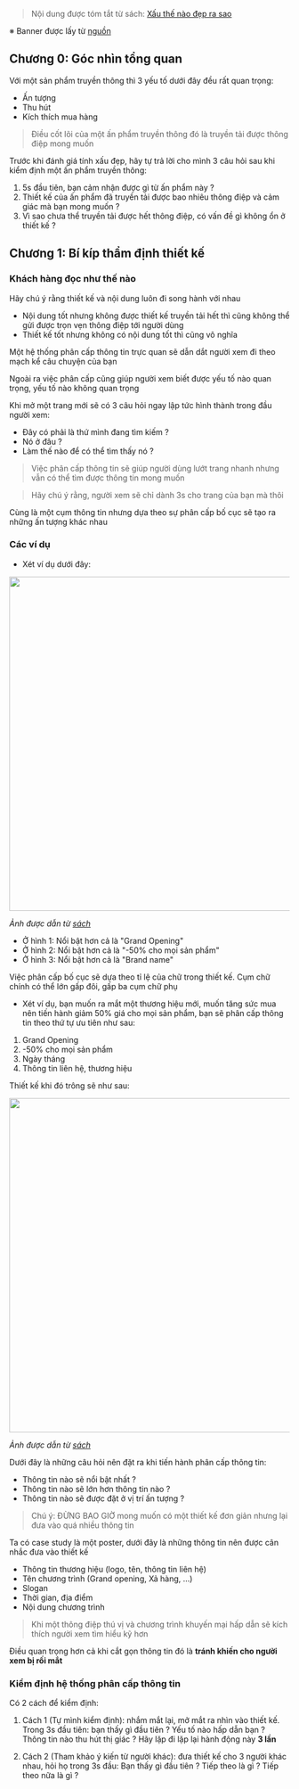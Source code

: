 > Nội dung được tóm tắt từ sách: [Xấu thế nào đẹp ra sao](https://tiki.vn/xau-the-nao-dep-ra-sao-bi-kip-tham-dinh-thiet-ke-trong-marketing-tai-ban-lan-thu-tu-p8274320.html)

※ Banner được lấy từ [nguồn](https://www.brandsvietnam.com/10489-Xau-the-nao-Dep-ra-sao-Loi-giai-nao-cho-nhung-tran-tro-cua-Marketer)

## Chương 0: Góc nhìn tổng quan

Với một sản phẩm truyền thông thì 3 yếu tố dưới đây đều rất quan trọng:
- Ấn tượng
- Thu hút
- Kích thích mua hàng

> Điều cốt lõi của một ấn phẩm truyền thông đó là truyền tải được thông điệp mong muốn

Trước khi đánh giá tính xấu đẹp, hãy tự trả lời cho mình 3 câu hỏi sau khi kiểm định một ấn phẩm truyền thông:

1. 5s đầu tiên, bạn cảm nhận được gì từ ấn phẩm này ?
2. Thiết kế của ấn phẩm đã truyền tải được bao nhiêu thông điệp và cảm giác mà bạn mong muốn ?
3. Vì sao chưa thể truyền tải được hết thông điệp, có vấn đề gì không ổn ở thiết kế ?

## Chương 1: Bí kíp thẩm định thiết kế

### Khách hàng đọc như thế nào
	
Hãy chú ý rằng thiết kế và nội dung luôn đi song hành với nhau
 * Nội dung tốt nhưng không được thiết kế truyền tải hết thì cũng không thể gửi được trọn vẹn thông điệp tới người dùng
 * Thiết kế tốt nhưng không có nội dung tốt thì cũng vô nghĩa

Một hệ thống phân cấp thông tin trực quan sẽ dẫn dắt người xem đi theo mạch kể câu chuyện của bạn

Ngoài ra việc phân cấp cũng giúp người xem biết được yếu tố nào quan trọng, yếu tố nào không quan trọng

Khi mở một trang mới sẽ có 3 câu hỏi ngay lập tức hình thành trong đầu người xem:
- Đây có phải là thứ mình đang tìm kiếm ?
- Nó ở đâu ?
- Làm thế nào để có thể tìm thấy nó ?

> Việc phân cấp thông tin sẽ giúp người dùng lướt trang nhanh nhưng vẫn có thể tìm được thông tin mong muốn

> Hãy chú ý rằng, người xem sẽ chỉ dành 3s cho trang của bạn mà thôi

Cùng là một cụm thông tin nhưng dựa theo sự phân cấp bố cục sẽ tạo ra những ấn tượng khác nhau

### Các ví dụ

- Xét ví dụ dưới đây:

<img src="https://user-images.githubusercontent.com/15076665/94341630-e9c9ec00-0045-11eb-92bb-73e71066e403.jpg" width="600">

*Ảnh được dẫn từ [sách](https://tiki.vn/xau-the-nao-dep-ra-sao-bi-kip-tham-dinh-thiet-ke-trong-marketing-tai-ban-lan-thu-tu-p8274320.html)*

- Ở hình 1: Nổi bật hơn cả là "Grand Opening"
- Ở hình 2: Nổi bật hơn cả là "-50% cho mọi sản phẩm"
- Ở hình 3: Nổi bật hơn cả là "Brand name"

Việc phân cấp bố cục sẽ dựa theo tỉ lệ của chữ trong thiết kế. Cụm chữ chính có thể lớn gấp đôi, gấp ba cụm chữ phụ

- Xét ví dụ, bạn muốn ra mắt một thương hiệu mới, muốn tăng sức mua nên tiến hành giảm 50% giá cho mọi sản phẩm, bạn sẽ phân cấp thông tin theo thứ tự ưu tiên như sau:

1. Grand Opening
2. -50% cho mọi sản phẩm
3. Ngày tháng
4. Thông tin liên hệ, thương hiệu

Thiết kế khi đó trông sẽ như sau:

<img src="https://user-images.githubusercontent.com/15076665/96336310-c4b32100-10b9-11eb-9d31-25c1805729c4.jpg" width="600">

*Ảnh được dẫn từ [sách](https://tiki.vn/xau-the-nao-dep-ra-sao-bi-kip-tham-dinh-thiet-ke-trong-marketing-tai-ban-lan-thu-tu-p8274320.html)*

Dưới đây là những câu hỏi nên đặt ra khi tiến hành phân cấp thông tin:
- Thông tin nào sẽ nổi bật nhất ?
- Thông tin nào sẽ lớn hơn thông tin nào ?
- Thông tin nào sẽ được đặt ở vị trí ấn tượng ?

> Chú ý: ĐỪNG BAO GIỜ mong muốn có một thiết kế đơn giản nhưng lại đưa vào quá nhiều thông tin

Ta có case study là một poster, dưới đây là những thông tin nên được cân nhắc đưa vào thiết kế

- Thông tin thương hiệu (logo, tên, thông tin liên hệ)
- Tên chương trình (Grand opening, Xả hàng, ...)
- Slogan
- Thời gian, địa điểm
- Nội dung chương trình

> Khi một thông điệp thú vị và chương trình khuyến mại hấp dẫn sẽ kích thích người xem tìm hiểu kỹ hơn

Điều quan trọng hơn cả khi cắt gọn thông tin đó là **tránh khiến cho người xem bị rối mắt**

### Kiểm định hệ thống phân cấp thông tin

Có 2 cách để kiểm định:

1. Cách 1 (Tự mình kiểm định): nhắm mắt lại, mở mắt ra nhìn vào thiết kế. Trong 3s đầu tiên: bạn thấy gì đầu tiên ? Yếu tố nào hấp dẫn bạn ? Thông tin nào thu hút thị giác ? Hãy lặp đi lặp lại hành động này **3 lần**

2. Cách 2 (Tham khảo ý kiến từ người khác): đưa thiết kế cho 3 người khác nhau, hỏi họ trong 3s đầu: Bạn thấy gì đầu tiên ? Tiếp theo là gì ? Tiếp theo nữa là gì ?
